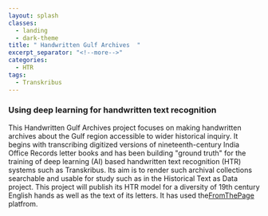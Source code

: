 ```yaml
---
layout: splash
classes:
  - landing
  - dark-theme
title: " Handwritten Gulf Archives  "
excerpt_separator: "<!--more-->"
categories:
  - HTR
tags:
  - Transkribus
---
```


### Using deep learning for handwritten text recognition

This Handwritten Gulf Archives project focuses on making handwritten archives about the Gulf region accessible to wider historical inquiry. It begins with transcribing digitized versions of nineteenth-century India Office Records letter books and has been building "ground truth" for the training of deep learning (AI) based handwritten text recognition (HTR) systems such as Transkribus.  Its aim is to render such archival collections searchable and usable for study such as in the Historical Text as Data project. This project will publish its HTR model for a diversity of 19th century English hands as well as the text of its letters. It has used the[FromThePage](https://fromthepage.com/opengulf/opengulf) platfrom.

